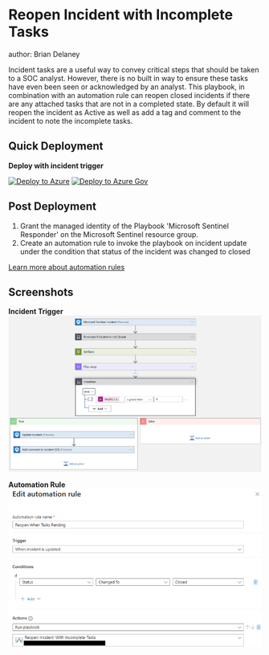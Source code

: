 # Reopen Incident with Incomplete Tasks
author: Brian Delaney

Incident tasks are a useful way to convey critical steps that should be taken to a SOC analyst.  However, there is no built in way to ensure these tasks have even been seen or acknowledged by an analyst.  This playbook, in combination with an automation rule can reopen closed incidents if there are any attached tasks that are not in a completed state.  By default it will reopen the incident as Active as well as add a tag and comment to the incident to note the incomplete tasks.

## Quick Deployment
**Deploy with incident trigger**

[![Deploy to Azure](https://aka.ms/deploytoazurebutton)](https://portal.azure.com/#create/Microsoft.Template/uri/https%3A%2F%2Fraw.githubusercontent.com%2FAzure%2FAzure-Sentinel%2Fmaster%2FPlaybooks%2FReopen-Incdient-With-Incomplete-Tasks%2Fincident-trigger%2Fazuredeploy.json)
[![Deploy to Azure Gov](https://aka.ms/deploytoazuregovbutton)](https://portal.azure.us/#create/Microsoft.Template/uri/https%3A%2F%2Fraw.githubusercontent.com%2FAzure%2FAzure-Sentinel%2Fmaster%2FPlaybooks%2FReopen-Incdient-With-Incomplete-Tasks%2Fincident-trigger%2Fazuredeploy.json)

## Post Deployment

1. Grant the managed identity of the Playbook 'Microsoft Sentinel Responder' on the Microsoft Sentinel resource group.
2. Create an automation rule to invoke the playbook on incident update under the condition that status of the incident was changed to closed

[Learn more about automation rules](https://docs.microsoft.com/azure/sentinel/automate-incident-handling-with-automation-rules#creating-and-managing-automation-rules)

## Screenshots
**Incident Trigger**<br>
![Incident Trigger](./incident-trigger/images/playbookworkflow.png)

**Automation Rule**<br>
![Incident Trigger](./incident-trigger/images/automationrule.png)
